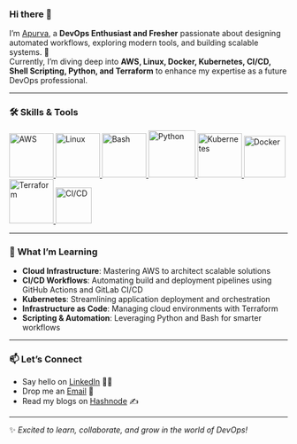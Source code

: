 ### Hi there 👋  

I’m [Apurva](https://www.linkedin.com/in/apurva-gargote-32b903212/), a **DevOps Enthusiast and Fresher** passionate about designing automated workflows, exploring modern tools, and building scalable systems. 🚀  
Currently, I’m diving deep into **AWS, Linux, Docker, Kubernetes, CI/CD, Shell Scripting, Python, and Terraform** to enhance my expertise as a future DevOps professional.  

---  

### 🛠️ **Skills & Tools**  

<p float="left">  
  <a href="https://aws.amazon.com/" target="_blank">  
    <img src="https://raw.githubusercontent.com/itsksaurabh/itsksaurabh/master/assets/aws.gif" height="80" alt="AWS"/>  
  </a>  
  <a href="https://www.linux.org/" target="_blank">  
    <img src="https://upload.wikimedia.org/wikipedia/commons/a/af/Tux.png" height="80" alt="Linux"/>  
  </a>  
  <a href="https://www.gnu.org/software/bash/" target="_blank">  
    <img src="https://cdn.iconscout.com/icon/free/png-256/bash-3629110-3030002.png" height="80" alt="Bash"/>  
  </a>  
  <a href="https://www.python.org/" target="_blank">  
    <img src="https://media1.giphy.com/media/KAq5w47R9rmTuvWOWa/giphy.gif" height="85" alt="Python"/>  
  </a>  
  <a href="https://kubernetes.io/" target="_blank">  
    <img src="https://cdn.iconscout.com/icon/free/png-256/kubernetes-3629029-3030006.png" height="80" alt="Kubernetes"/>  
  </a>  
  <a href="https://www.docker.com/" target="_blank">  
    <img src="https://raw.githubusercontent.com/itsksaurabh/itsksaurabh/master/assets/docker.gif" height="75" alt="Docker"/>  
  </a>  
  <a href="https://www.terraform.io/" target="_blank">  
    <img src="https://upload.wikimedia.org/wikipedia/commons/0/04/Terraform_Logo.svg" height="80" alt="Terraform"/>  
  </a>  
  <a href="https://docs.gitlab.com/ee/ci/" target="_blank">  
    <img src="https://raw.githubusercontent.com/itsksaurabh/itsksaurabh/master/assets/cicd.gif" height="65" alt="CI/CD"/>  
  </a>  
</p>  

---  

### 🌱 **What I’m Learning**  

- **Cloud Infrastructure**: Mastering AWS to architect scalable solutions  
- **CI/CD Workflows**: Automating build and deployment pipelines using GitHub Actions and GitLab CI/CD  
- **Kubernetes**: Streamlining application deployment and orchestration  
- **Infrastructure as Code**: Managing cloud environments with Terraform  
- **Scripting & Automation**: Leveraging Python and Bash for smarter workflows  

---  

### 📫 **Let’s Connect**  

- Say hello on [LinkedIn](https://www.linkedin.com/in/apurva-gargote-32b903212/) 👨‍💻  
- Drop me an [Email](mailto:apurvagargote@example.com) 📩
- Read my blogs on [Hashnode](https://apurva-g.hashnode.dev/) ✍️

---  

✨ *Excited to learn, collaborate, and grow in the world of DevOps!*
